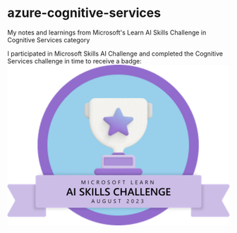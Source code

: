 # azure-cognitive-services
My notes and learnings from Microsoft's Learn AI Skills Challenge in Cognitive Services category

I participated in Microsoft Skills AI Challenge and completed the Cognitive Services challenge in time to receive a badge: 
![My badge](images/badge.png)
